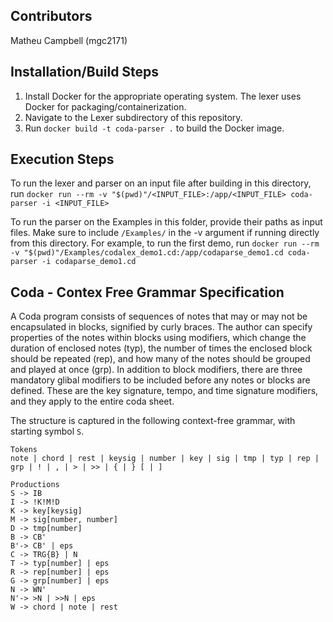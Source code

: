 ## Contributors
Matheu Campbell (mgc2171)

## Installation/Build Steps
1. Install Docker for the appropriate operating system.
   The lexer uses Docker for packaging/containerization.
2. Navigate to the Lexer subdirectory of this repository.
3. Run `docker build -t coda-parser .` to build the Docker image.

## Execution Steps
To run the lexer and parser on an input file after building in this directory, run
`docker run --rm -v "$(pwd)"/<INPUT_FILE>:/app/<INPUT_FILE> coda-parser -i <INPUT_FILE>`

To run the parser on the Examples in this folder, provide their paths as input files. Make sure to include `/Examples/` in the -v argument if running directly from this directory. For example, to run the first demo, run `docker run --rm -v "$(pwd)"/Examples/codalex_demo1.cd:/app/codaparse_demo1.cd coda-parser -i codaparse_demo1.cd`

## Coda - Contex Free Grammar Specification
A Coda program consists of sequences of notes that may or may not be encapsulated in blocks, signified by curly braces.
The author can specify properties of the notes within blocks using modifiers, which change the duration of enclosed notes (typ),
the number of times the enclosed block should be repeated (rep), and how many of the notes should be grouped and played at once (grp).
In addition to block modifiers, there are three mandatory glibal modifiers to be included before any notes or blocks are defined. These are the
key signature, tempo, and time signature modifiers, and they apply to the entire coda sheet.

The structure is captured in the following context-free grammar, with starting symbol `S`.

```
Tokens
note | chord | rest | keysig | number | key | sig | tmp | typ | rep | grp | ! | , | > | >> | { | } [ | ]

Productions
S -> IB
I -> !K!M!D
K -> key[keysig]
M -> sig[number, number]
D -> tmp[number]
B -> CB'
B'-> CB' | eps
C -> TRG{B} | N
T -> typ[number] | eps
R -> rep[number] | eps
G -> grp[number] | eps
N -> WN'
N'-> >N | >>N | eps
W -> chord | note | rest
````